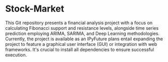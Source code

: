 # Stock-Market
This Git repository presents a financial analysis project with a focus on calculating Fibonacci support and resistance levels, alongside time series prediction employing ARIMA, SARIMA, and Deep Learning methodologies. 
Currently, the project is available as an IPyFuture plans entail expanding the project to feature a graphical user interface (GUI) or integration with web frameworks. It's crucial to install all dependencies to ensure successful execution.
